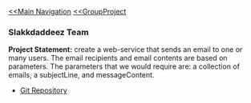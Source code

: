 [<<Main Navigation](https://github.com/bciancio/QuickMockup) [<<GroupProject](https://github.com/bciancio/QuickMockup/tree/master/GroupProject)


### Slakkdaddeez Team
**Project Statement:** create a web-service that sends an email to one or many users. The email recipients and email contents are based on parameters. The parameters that we would require are: a collection of emails, a subjectLine, and messageContent.

* [Git Repository](https://github.com/lannywong/EmailWebService#team-members)
